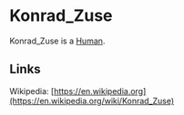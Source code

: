 # Konrad_Zuse

Konrad_Zuse is a [Human](40000001.md).

## Links

Wikipedia: [https://en.wikipedia.org](https://en.wikipedia.org/wiki/Konrad_Zuse)
